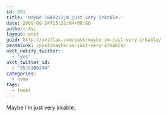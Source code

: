 ```yaml
---
id: 601
title: 'Maybe I&#8217;m just very irkable.'
date: 2009-08-24T13:22:04+00:00
author: Avi
layout: post
guid: http://aviflax.com/post/maybe-im-just-very-irkable/
permalink: /post/maybe-im-just-very-irkable/
aktt_notify_twitter:
  - 'yes'
aktt_twitter_id:
  - "3516389294"
categories:
  - none
tags:
  - tweet
---
```

Maybe I&#8217;m just very irkable.
